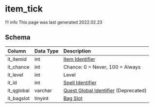 # item_tick

!!! info
	This page was last generated 2022.02.23

## Schema

| Column | Data Type | Description |
| :--- | :--- | :--- |
| it_itemid | int | [Item Identifier](items.md) |
| it_chance | int | Chance: 0 = Never, 100 = Always |
| it_level | int | Level |
| it_id | int | [Spell Identifier](../../schema/spells/spells_new.md) |
| it_qglobal | varchar | [Quest Global Identifier](../../schema/data-storage/quest_globals.md) (Deprecated) |
| it_bagslot | tinyint | [Bag Slot](../../../../server/inventory/inventory-slots) |


